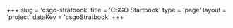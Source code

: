 +++
slug = 'csgo-stratbook'
title = 'CSGO Startbook'
type = 'page'
layout = 'project'
dataKey = 'csgoStratbook'
+++
